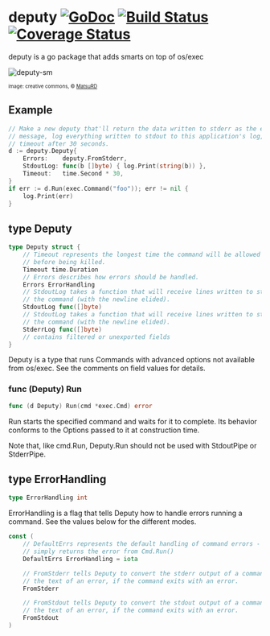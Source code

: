 # deputy [![GoDoc](https://godoc.org/github.com/juju/deputy?status.svg)](https://godoc.org/github.com/juju/deputy) [![Build Status](https://drone.io/github.com/juju/deputy/status.png)](https://drone.io/github.com/juju/deputy/latest) [![Coverage Status](https://coveralls.io/repos/juju/deputy/badge.svg?branch=master)](https://coveralls.io/r/juju/deputy?branch=master)
deputy is a go package that adds smarts on top of os/exec

![deputy-sm](https://cloud.githubusercontent.com/assets/3185864/8237448/6bc30102-15bd-11e5-9e87-6423197a73d6.jpg)

<sup><sub>image: creative commons, &copy; [MatsuRD](http://matsurd.deviantart.com/art/Paper53-Deputy-Stubbs-342123485)</sub></sup>

## Example

``` go
// Make a new deputy that'll return the data written to stderr as the error
// message, log everything written to stdout to this application's log,  and
// timeout after 30 seconds.
d := deputy.Deputy{
    Errors:    deputy.FromStderr,
    StdoutLog: func(b []byte) { log.Print(string(b)) },
    Timeout:   time.Second * 30,
}
if err := d.Run(exec.Command("foo")); err != nil {
    log.Print(err)
}
```

## type Deputy
``` go
type Deputy struct {
    // Timeout represents the longest time the command will be allowed to run
    // before being killed.
    Timeout time.Duration
    // Errors describes how errors should be handled.
    Errors ErrorHandling
    // StdoutLog takes a function that will receive lines written to stdout from
    // the command (with the newline elided).
    StdoutLog func([]byte)
    // StdoutLog takes a function that will receive lines written to stderr from
    // the command (with the newline elided).
    StderrLog func([]byte)
    // contains filtered or unexported fields
}
```
Deputy is a type that runs Commands with advanced options not available from
os/exec.  See the comments on field values for details.


### func (Deputy) Run
``` go
func (d Deputy) Run(cmd *exec.Cmd) error
```
Run starts the specified command and waits for it to complete.  Its behavior
conforms to the Options passed to it at construction time.

Note that, like cmd.Run, Deputy.Run should not be used with
StdoutPipe or StderrPipe.


## type ErrorHandling
``` go
type ErrorHandling int
```
ErrorHandling is a flag that tells Deputy how to handle errors running a
command.  See the values below for the different modes.

``` go
const (
    // DefaultErrs represents the default handling of command errors - this
    // simply returns the error from Cmd.Run()
    DefaultErrs ErrorHandling = iota

    // FromStderr tells Deputy to convert the stderr output of a command into
    // the text of an error, if the command exits with an error.
    FromStderr

    // FromStdout tells Deputy to convert the stdout output of a command into
    // the text of an error, if the command exits with an error.
    FromStdout
)
```
